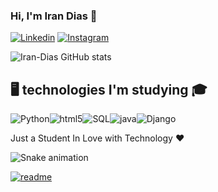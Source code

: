 ### Hi, I'm Iran Dias 👋

[![Linkedin](https://img.shields.io/badge/LinkedIn-0077B5?style=for-the-badge&logo=linkedin&logoColor=white)](https://www.linkedin.com/in/iran-dias-27aa3221a/)
[![Instagram](https://img.shields.io/badge/Instagram-E4405F?style=for-the-badge&logo=instagram&logoColor=white)](https://instagram.com/i.daysl?igshid=MzNlNGNkZWQ4Mg==)

![Iran-Dias GitHub stats](https://github-readme-stats.vercel.app/api?username=Iran-Days&show_icons=true&theme=merko)

## 🖥️ technologies I'm studying 🎓

![Python](https://img.shields.io/badge/Python-14354C?style=for-the-badge&logo=python&logoColor=white)![html5](https://img.shields.io/badge/HTML5-E34F26?style=for-the-badge&logo=html5&logoColor=white)![SQL](https://img.shields.io/badge/SQLite-07405E?style=for-the-badge&logo=sqlite&logoColor=white)![java](https://img.shields.io/badge/JavaScript-323330?style=for-the-badge&logo=javascript&logoColor=F7DF1E)![Django](https://img.shields.io/badge/Django-092E20?style=for-the-badge&logo=django&logoColor=white)

Just a Student In Love with Technology ❤️


 ![Snake animation](https://github.com/Iran-Days/Iran-Days/blob/output/github-contribution-grid-snake.svg)

 [![readme](https://github-readme-stats.vercel.app/api/pin/?username=Iran-Days&repo=Iran-Days&theme=react)](https://github.com/Iran-Days/Iran-Days)
